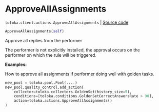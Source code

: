 # ApproveAllAssignments
`toloka.client.actions.ApproveAllAssignments` | [Source code](https://github.com/Toloka/toloka-kit/blob/v0.1.24/src/client/actions.py#L208)

```python
ApproveAllAssignments(self)
```

Approve all replies from the performer


The performer is not explicitly installed, the approval occurs on the performer on which the rule will be triggered.


**Examples:**

How to approve all assignments if performer doing well with golden tasks.

```python
new_pool = toloka.pool.Pool(....)
new_pool.quality_control.add_action(
    collector=toloka.collectors.GoldenSet(history_size=5),
    conditions=[toloka.conditions.GoldenSetCorrectAnswersRate > 90],
    action=toloka.actions.ApproveAllAssignments()
)
```

